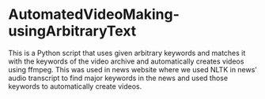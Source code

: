 # AutomatedVideoMaking-usingArbitraryText

This is a Python script that uses given arbitrary keywords and matches it with the keywords of the video archive and automatically creates videos using ffmpeg. This was used in news website where we used NLTK in news' audio transcript to find major keywords in the news and used those keywords to automatically create videos.
